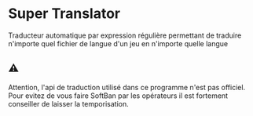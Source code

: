 # Super Translator
Traducteur automatique par expression régulière permettant de traduire n'importe quel fichier de langue d'un jeu en n'importe quelle langue

## ⚠ 
Attention, l'api de traduction utilisé dans ce programme n'est pas officiel. Pour evitez de vous faire SoftBan par les opérateurs il est fortement conseiller de laisser la temporisation.
